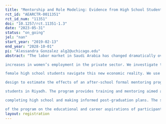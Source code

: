 ```yaml
---
title: "Mentorship and Role Modeling: Evidence from High School Students in Saudi Arabia"
rct_id: "AEARCTR-0011351"
rct_id_num: "11351"
doi: "10.1257/rct.11351-1.3"
date: "2023-05-31"
status: "on_going"
jel: "nan"
start_year: "2019-02-13"
end_year: "2028-10-01"
pi: "Alessandra Gonzalez alg2@uchicago.edu"
abstract: "The labor market in Saudi Arabia has changed dramatically over the past twenty years, with rapid
increases in women’s employment in the private sector. We investigate the role of mentoring in helping
female high school students navigate this new economic reality. We use a random- priority invitation
design to estimate the effects of an after-school formal mentoring program for high school
students in Riyadh. The program provides training and mentoring aimed at supporting students in
completing high school and making informed post-graduation plans. The study investigates the impact
of the program on the educational and career aspirations of participants."
layout: registration
---
```


